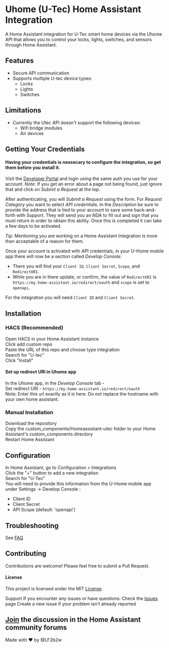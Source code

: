 # Uhome (U-Tec) Home Assistant Integration

A Home Assistant integration for U-Tec smart home devices via the Uhome API that allows you to control your locks, lights, switches, and sensors through Home Assistant.

## Features
- Secure API communication
- Supports multiple U-tec device types:
    - Locks
    - Lights
    - Switches

## Limitations
- Currently the Utec API doesn't support the following devices:
	- Wifi bridge modules
	- Air devices

## Getting Your Credentials
#### Having your credentials is nessecary to configure the integration, so get them before you install it.

Visit the [Developer Portal](https://developer.uhomelabs.com/hc/en-us/requests/new) and login using the same auth you use for your account. 
*Note:* If you get an error about a page not being found, just ignore that and click on *Submit a Request* at the top.

After authenticating, you will *Submit a Request* using the form. For *Request Category* you want to select *API credentials*. In the *Description* be sure to provide the address that is tied to your account to save some back-and-forth with Support. They will send you an NDA to fill out and sign that you must return in order to obtain this ability. Once this is completed it can take a few days to be activated.

*Tip:* Mentioning you are working on a Home Assistant Integration is more than acceptable of a reason for them.

Once your account is activated with API credentials, in your U-Home mobile app there will now be a section called *Develop Console*.  
- There you will find your `Client ID`, `Client Secret`, `Scope`, and `RedirectURI`.
- While you are in there update, or confirm, the value of `RedirectURI` is `https://my.home-assistant.io/redirect/oauth` and `scope` is set to `openapi`. 

For the integration you will need `Client ID` and `Client Secret`.

## Installation
### HACS (Recommended)
Open HACS in your Home Assistant instance\
Click add custom repo\
Paste the URL of this repo and choose type integration\
Search for "U-tec"\
Click "Install"
#### Set up redirect URI in Uhome app
In the Uhome app, in the *Develop Console* tab - \
    Set redirect URI - `https://my.home-assistant.io/redirect/oauth`\
Note: Enter this url exactly as it is here. Do not replace the hostname with your own home assistant.

### Manual Installation
Download the repository\
Copy the custom_components/Homeassistant-utec folder to your Home Assistant's custom_components directory\
Restart Home Assistant

## Configuration
In Home Assistant, go to Configuration > Integrations\
Click the "+" button to add a new integration\
Search for "U-Tec"\
You will need to provide this information from the U-Home mobile app under Settings -> Develop Console :
- Client ID
- Client Secret
- API Scope (default: 'openapi')


## Troubleshooting
See [FAQ](https://github.com/LF2b2w/Uhome-HA/discussions/2)
    
## Contributing
Contributions are welcome! Please feel free to submit a Pull Request.

#### License
This project is licensed under the MIT [License](./LICENSE).

Support
If you encounter any issues or have questions: Check the [Issues](https://github.com/LF2b2w/Uhome-HA/issues) page
Create a new issue if your problem isn't already reported

[Join](https://github.com/LF2b2w/Uhome-HA/discussions) the discussion in the Home Assistant community forums
---
Made with ❤️ by @LF2b2w
